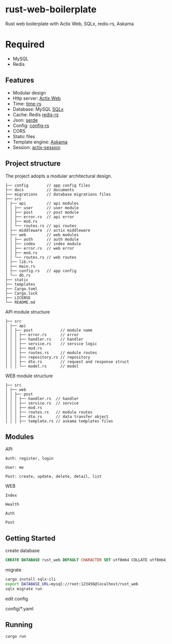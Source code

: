 # rust-web-boilerplate

Rust web boilerplate with Actix Web, SQLx, redis-rs, Askama

# Required

- MySQL
- Redis

## Features

- Modular design
- Http server: [Actix Web](https://github.com/actix/actix-web)
- Time: [time-rs](https://github.com/time-rs/time)
- Database: MySQL [SQLx](https://github.com/launchbadge/sqlx) 
- Cache: Redis [redis-rs](https://github.com/redis-rs/redis-rs)
- Json: [serde](https://github.com/serde-rs/serde)
- Config: [config-rs](https://github.com/rust-cli/config-rs)
- CORS
- Static files
- Template engine: [Askama](https://github.com/djc/askama)
- Session: [actix-session](https://github.com/actix/actix-extras/tree/master/actix-session)

## Project structure

The project adopts a modular architectural design.

```text
├── config        // app config files
├── docs          // documents
├── migrations    // database migrations files
├── src
│ ├── api         // api modules
│ │ ├── user      // user module
│ │ ├── post      // post module
│ │ ├── error.rs  // api error
│ │ ├── mod.rs
│ │ └── routes.rs // api routes
│ ├── middleware  // actix middleware
│ ├── web         // web modules
│ │ ├── auth      // auth module
│ │ ├── index     // index module
│ │ ├── error.rs  // web error
│ │ ├── mod.rs
│ │ └── routes.rs // web routes
│ ├── lib.rs
│ ├── main.rs
│ ├── config.rs   // app config
│ └── db.rs
├── static
├── templates
├── Cargo.toml
├── Cargo.lock
├── LICENSE
└── README.md
```

API module structure

```text
├── src
│ ├── api
│ │ ├── post            // module name
│ │ │ ├── error.rs      // error
│ │ │ ├── handler.rs    // handler
│ │ │ ├── service.rs    // service logic
│ │ │ ├── mod.rs
│ │ │ ├── routes.rs     // module routes
│ │ │ ├── repository.rs // repository
│ │ │ ├── dto.rs        // request and response struct
│ │ │ └── model.rs      // model
```

WEB module structure

```text
├── src
│ ├── web
│ │ ├── post
│ │ │ ├── handler.rs  // handler
│ │ │ ├── service.rs  // service
│ │ │ ├── mod.rs
│ │ │ ├── routes.rs   // module routes
│ │ │ ├── dto.rs      // data transfer object
│ │ │ ├── template.rs // askama templates files
```

## Modules

API 

```text
Auth: register, login

User: me

Post: create, update, delete, detail, list
```

WEB

```text
Index

Health

Auth

Post
```

## Getting Started

create database

```sql
CREATE DATABASE rust_web DEFAULT CHARACTER SET utf8mb4 COLLATE utf8mb4_unicode_ci;
```

migrate

```bash
cargo install sqlx-cli
export DATABASE_URL=mysql://root:123456@localhost/rust_web
sqlx migrate run
```

edit config

config/*.yaml

## Running

```bash
cargo run
```
